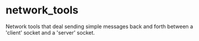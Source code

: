 # network_tools
Network tools that deal sending simple messages back and forth between a 'client' socket and a 'server' socket. 
